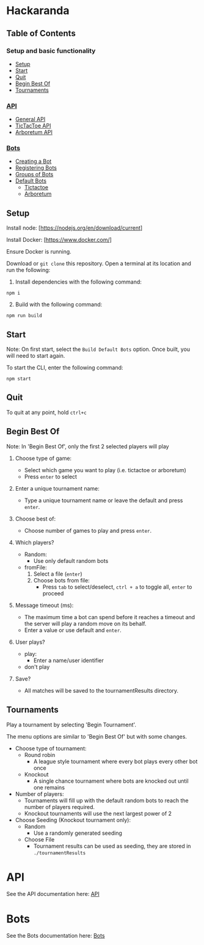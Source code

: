 # Hackaranda

## Table of Contents
### Setup and basic functionality
- [Setup](#setup)
- [Start](#start)
- [Quit](#quit)
- [Begin Best Of](#begin-best-of)
- [Tournaments](#tournaments)  
### [API](docs/API.md)
- [General API](docs/API.md#general-api)
- [TicTacToe API](docs/API.md#tictactoe)
- [Arboretum API](docs/API.md#arboretum)
### [Bots](docs/Bots.md)
- [Creating a Bot](docs/Bots.md#creating-a-bot)
- [Registering Bots](docs/Bots.md#registering-bots)
- [Groups of Bots](docs/Bots.md#groups-of-bots)
- [Default Bots](docs/Bots.md#default-bots)
    - [Tictactoe](docs/default/Tictactoe.md)
    - [Arboretum](docs/default/Arboretum.md)

## Setup

Install node: [https://nodejs.org/en/download/current]


Install Docker: [https://www.docker.com/]

Ensure Docker is running.

Download or `git clone` this repository. Open a terminal at its location and run the following:


1. Install dependencies with the following command:
```
npm i
```

2. Build with the following command:
```
npm run build
```

## Start

Note: On first start, select the `Build Default Bots` option. Once built, you will need to start again.

To start the CLI, enter the following command: 
```
npm start
```

## Quit
To quit at any point, hold `ctrl+c`


## Begin Best Of
Note: In 'Begin Best Of', only the first 2 selected players will play

1. Choose type of game:
    - Select which game you want to play (i.e. tictactoe or arboretum)
    - Press `enter` to select
2. Enter a unique tournament name:
    - Type a unique tournament name or leave the default and press `enter`.
3. Choose best of:
    - Choose number of games to play and press `enter`.
4. Which players? 
    - Random:
        - Use only default random bots
    - fromFile:
        1. Select a file (`enter`)
        2. Choose bots from file:
            - Press `tab` to select/deselect, `ctrl + a` to toggle all, `enter` to proceed
  
5. Message timeout (ms):
    - The maximum time a bot can spend before it reaches a timeout and the server will play a random move on its behalf.
    - Enter a value or use default and `enter`.
6. User plays?
    - play: 
        - Enter a name/user identifier
    - don't play
7. Save?
    - All matches will be saved to the tournamentResults directory.

## Tournaments
Play a tournament by selecting 'Begin Tournament'.

The menu options are similar to 'Begin Best Of' but with some changes.

- Choose type of tournament:
    - Round robin
        - A league style tournament where every bot plays every other bot once
    - Knockout
        - A single chance tournament where bots are knocked out until one remains
- Number of players:
    - Tournaments will fill up with the default random bots to reach the number of players required.
    - Knockout tournaments will use the next largest power of 2
- Choose Seeding (Knockout tournament only):
    - Random
        - Use a randomly generated seeding
    - Choose File
        - Tournament results can be used as seeding, they are stored in `./tournamentResults`

# API

See the API documentation here: [API](/docs/API.md)


# Bots

See the Bots documentation here: [Bots](/docs/Bots.md)
